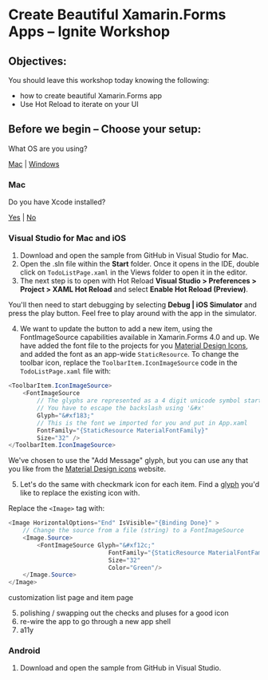 # Create Beautiful Xamarin.Forms Apps – Ignite Workshop

## Objectives:

You should leave this workshop today knowing the following:

- how to create beautiful Xamarin.Forms app
- Use Hot Reload to iterate on your UI


## Before we begin – Choose your setup:

What OS are you using?

[Mac](#mac) | [Windows](#android)

### <a id="mac"></a>Mac

Do you have Xcode installed?

[Yes](#macios) | [No](#android)

### <a id="macios"></a>Visual Studio for Mac and iOS

1. Download and open the sample from GitHub in Visual Studio for Mac.
2. Open the .sln file within the **Start** folder. Once it opens in the IDE, double click on `TodoListPage.xaml` in the Views folder to open it in the editor.
3. The next step is to open with Hot Reload **Visual Studio > Preferences > Project > XAML Hot Reload** and select **Enable Hot Reload (Preview)**.

You'll then need to start debugging by selecting **Debug | iOS Simulator** and press the play button.
Feel free to play around with the app in the simulator.

4. We want to update the button to add a new item, using the FontImageSource capabilities available in Xamarin.Forms 4.0 and up. We have added the font file to the projects for you [Material Design Icons](materialdesignicons.com), and added the font as an app-wide `StaticResource`. To change the toolbar icon, replace the `ToolbarItem.IconImageSource` code in the `TodoListPage.xaml` file with:

```csharp
<ToolbarItem.IconImageSource>
    <FontImageSource 
        // The glyphs are represented as a 4 digit unicode symbol starting with '\'
        // You have to escape the backslash using '&#x'
        Glyph="&#xf183;"
        // This is the font we imported for you and put in App.xaml
        FontFamily="{StaticResource MaterialFontFamily}"
        Size="32" />
</ToolbarItem.IconImageSource>
```

We've chosen to use the "Add Message" glyph, but you can use any that you like from the [Material Design icons](https://cdn.materialdesignicons.com/4.5.95/) website.

5. Let's do the same with checkmark icon for each item. Find a [glyph]((https://cdn.materialdesignicons.com/4.5.95/)) you'd like to replace the existing icon with.

Replace the `<Image>` tag with:

```csharp
<Image HorizontalOptions="End" IsVisible="{Binding Done}" >
    // Change the source from a file (string) to a FontImageSource
    <Image.Source>
        <FontImageSource Glyph="&#xf12c;"
                            FontFamily="{StaticResource MaterialFontFamily}"
                            Size="32"
                            Color="Green"/>
    </Image.Source>
</Image>
```


customization list page and item page

5. polishing / swapping out the checks and pluses for a good icon
6. re-wire the app to go through a new app shell
7. a11y

### <a id="android"></a>Android

1. Download and open the sample from GitHub in Visual Studio.
